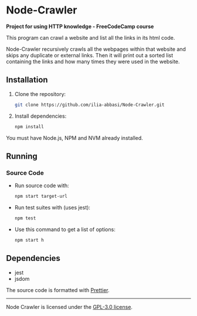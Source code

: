 # Node-Crawler
**Project for using HTTP knowledge - FreeCodeCamp course**

This program can crawl a website and list all the links in its html code.

Node-Crawler recursively crawls all the webpages within that website and
skips any duplicate or external links. Then it will print out a sorted list
containing the links and how many times they were used in the website.

## Installation

1. Clone the repository:
   ```sh
   git clone https://github.com/ilia-abbasi/Node-Crawler.git
   ```
2. Install dependencies:
   ```sh
   npm install
   ```

You must have Node.js, NPM and NVM already installed.

## Running

### Source Code

- Run source code with:
   ```sh
   npm start target-url
   ```

- Run test suites with (uses jest):
   ```sh
   npm test
   ```

- Use this command to get a list of options:
  ```sh
  npm start h
  ```

## Dependencies

- jest
- jsdom

The source code is formatted with [Prettier](https://prettier.io/).


---


Node Crawler is licensed under the [GPL-3.0 license](https://github.com/ilia-abbasi/Node-Crawler/blob/main/LICENSE).
